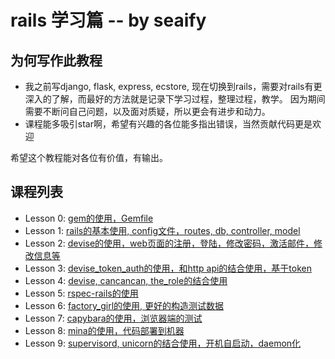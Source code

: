 # rails 学习篇 -- by seaify
## 为何写作此教程
*  我之前写django, flask, express, ecstore, 现在切换到rails，需要对rails有更深入的了解，而最好的方法就是记录下学习过程，整理过程，教学。
   因为期间需要不断问自己问题，以及面对质疑，所以更会有进步和动力。
*  课程能多吸引star啊，希望有兴趣的各位能多指出错误，当然贡献代码更是欢迎

希望这个教程能对各位有价值，有输出。

## 课程列表
* Lesson 0: [gem的使用，Gemfile](lesson0)
* Lesson 1: [rails的基本使用, config文件，routes, db, controller, model](lesson1)
* Lesson 2: [devise的使用，web页面的注册，登陆，修改密码，激活邮件，修改信息等](lesson2)
* Lesson 3: [devise_token_auth的使用，和http api的结合使用，基于token](lesson3)
* Lesson 4: [devise, cancancan, the_role的结合使用](lesson4)
* Lesson 5: [rspec-rails的使用](lesson5)
* Lesson 6: [factory_girl的使用, 更好的构造测试数据](lesson6)
* Lesson 7: [capybara的使用，浏览器端的测试](lesson7)
* Lesson 8: [mina的使用，代码部署到机器](lesson8)
* Lesson 9: [supervisord, unicorn的结合使用，开机自启动，daemon化](lesson9)